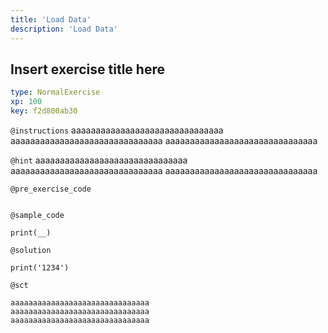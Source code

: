```yaml
---
title: 'Load Data'
description: 'Load Data'
---
```


## Insert exercise title here

```yaml
type: NormalExercise 
xp: 100 
key: f2d800ab30   
```





`@instructions`
aaaaaaaaaaaaaaaaaaaaaaaaaaaaaaa
aaaaaaaaaaaaaaaaaaaaaaaaaaaaaaa
aaaaaaaaaaaaaaaaaaaaaaaaaaaaaaa

`@hint`
aaaaaaaaaaaaaaaaaaaaaaaaaaaaaaa
aaaaaaaaaaaaaaaaaaaaaaaaaaaaaaa
aaaaaaaaaaaaaaaaaaaaaaaaaaaaaaa

`@pre_exercise_code`

```{python}

```


`@sample_code`

```{python}
print(__)
```

`@solution`

```{python}
print('1234')
```

`@sct`

```{python}
aaaaaaaaaaaaaaaaaaaaaaaaaaaaaaa
aaaaaaaaaaaaaaaaaaaaaaaaaaaaaaa
aaaaaaaaaaaaaaaaaaaaaaaaaaaaaaa
```
